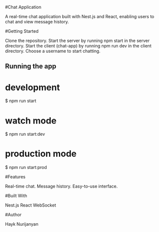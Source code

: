 #Chat Application

A real-time chat application built with Nest.js and React, enabling users to chat and view message history.

#Getting Started

Clone the repository. Start the server by running npm start in the server directory.
Start the client (chat-app) by running npm run dev in the client directory. 
Choose a username to start chatting.

## Running the app

# development
$ npm run start

# watch mode
$ npm run start:dev

# production mode
$ npm run start:prod

#Features

Real-time chat. Message history. Easy-to-use interface.

#Built With

Nest.js React WebSocket

#Author

Hayk Nurijanyan



